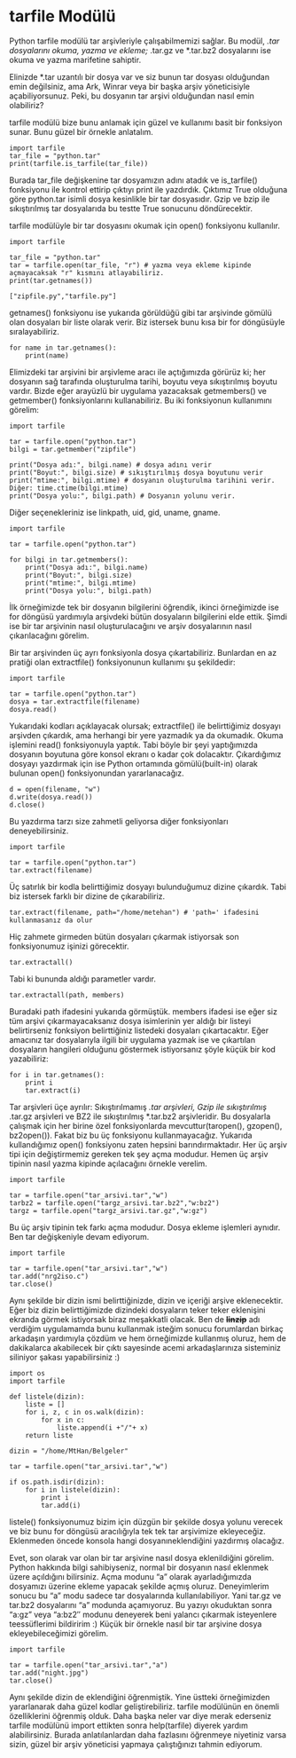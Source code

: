 # tarfile Modülü

Python tarfile modülü tar arşivleriyle çalışabilmemizi sağlar. Bu modül, _.tar dosyalarını okuma, yazma ve ekleme;_ .tar.gz ve \*.tar.bz2 dosyalarını ise okuma ve yazma marifetine sahiptir.

Elinizde \*.tar uzantılı bir dosya var ve siz bunun tar dosyası olduğundan emin değilsiniz, ama Ark, Winrar veya bir başka arşiv yöneticisiyle açabiliyorsunuz. Peki, bu dosyanın tar arşivi olduğundan nasıl emin olabiliriz?

tarfile modülü bize bunu anlamak için güzel ve kullanımı basit bir fonksiyon sunar. Bunu güzel bir örnekle anlatalım.

```text
import tarfile
tar_file = "python.tar"
print(tarfile.is_tarfile(tar_file))
```

Burada tar\_file değişkenine tar dosyamızın adını atadık ve is\_tarfile\(\) fonksiyonu ile kontrol ettirip çıktıyı print ile yazdırdık. Çıktımız True olduğuna göre python.tar isimli dosya kesinlikle bir tar dosyasıdır. Gzip ve bzip ile sıkıştırılmış tar dosyalarıda bu testte True sonucunu döndürecektir.

tarfile modülüyle bir tar dosyasını okumak için open\(\) fonksiyonu kullanılır.

```text
import tarfile

tar_file = "python.tar"
tar = tarfile.open(tar_file, "r") # yazma veya ekleme kipinde açmayacaksak "r" kısmını atlayabiliriz.
print(tar.getnames())
```

```text
["zipfile.py","tarfile.py"]
```

getnames\(\) fonksiyonu ise yukarıda görüldüğü gibi tar arşivinde gömülü olan dosyaları bir liste olarak verir. Biz istersek bunu kısa bir for döngüsüyle sıralayabiliriz.

```text
for name in tar.getnames():
    print(name)
```

Elimizdeki tar arşivini bir arşivleme aracı ile açtığımızda görürüz ki; her dosyanın sağ tarafında oluşturulma tarihi, boyutu veya sıkıştırılmış boyutu vardır. Bizde eğer arayüzlü bir uygulama yazacaksak getmembers\(\) ve getmember\(\) fonksiyonlarını kullanabiliriz. Bu iki fonksiyonun kullanımını görelim:

```text
import tarfile

tar = tarfile.open("python.tar")
bilgi = tar.getmember("zipfile")

print("Dosya adı:", bilgi.name) # dosya adını verir
print("Boyut:", bilgi.size) # sıkıştırılmış dosya boyutunu verir
print("mtime:", bilgi.mtime) # dosyanın oluşturulma tarihini verir. Diğer: time.ctime(bilgi.mtime)
print("Dosya yolu:", bilgi.path) # Dosyanın yolunu verir.
```

Diğer seçenekleriniz ise linkpath, uid, gid, uname, gname.

```text
import tarfile

tar = tarfile.open("python.tar")

for bilgi in tar.getmembers():
    print("Dosya adı:", bilgi.name)
    print("Boyut:", bilgi.size)
    print("mtime:", bilgi.mtime)
    print("Dosya yolu:", bilgi.path)
```

İlk örneğimizde tek bir dosyanın bilgilerini öğrendik, ikinci örneğimizde ise for döngüsü yardımıyla arşivdeki bütün dosyaların bilgilerini elde ettik. Şimdi ise bir tar arşivinin nasıl oluşturulacağını ve arşiv dosyalarının nasıl çıkarılacağını görelim.

Bir tar arşivinden üç ayrı fonksiyonla dosya çıkartabiliriz. Bunlardan en az pratiği olan extractfile\(\) fonksiyonunun kullanımı şu şekildedir:

```text
import tarfile

tar = tarfile.open("python.tar")
dosya = tar.extractfile(filename)
dosya.read()
```

Yukarıdaki kodları açıklayacak olursak; extractfile\(\) ile belirttiğimiz dosyayı arşivden çıkardık, ama herhangi bir yere yazmadık ya da okumadık. Okuma işlemini read\(\) fonksiyonuyla yaptık. Tabi böyle bir şeyi yaptığımızda dosyanın boyutuna göre konsol ekranı o kadar çok dolacaktır. Çıkardığımız dosyayı yazdırmak için ise Python ortamında gömülü\(built-in\) olarak bulunan open\(\) fonksiyonundan yararlanacağız.

```text
d = open(filename, "w")
d.write(dosya.read())
d.close()
```

Bu yazdırma tarzı size zahmetli geliyorsa diğer fonksiyonları deneyebilirsiniz.

```text
import tarfile

tar = tarfile.open("python.tar")
tar.extract(filename)
```

Üç satırlık bir kodla belirttiğimiz dosyayı bulunduğumuz dizine çıkardık. Tabi biz istersek farklı bir dizine de çıkarabiliriz.

```text
tar.extract(filename, path="/home/metehan") # 'path=' ifadesini kullanmasanız da olur
```

Hiç zahmete girmeden bütün dosyaları çıkarmak istiyorsak son fonksiyonumuz işinizi görecektir.

```text
tar.extractall()
```

Tabi ki bununda aldığı parametler vardır.

```text
tar.extractall(path, members)
```

Buradaki path ifadesini yukarıda görmüştük. members ifadesi ise eğer siz tüm arşivi çıkarmayacaksanız dosya isimlerinin yer aldığı bir listeyi belirtirseniz fonksiyon belirttiğiniz listedeki dosyaları çıkartacaktır. Eğer amacınız tar dosyalarıyla ilgili bir uygulama yazmak ise ve çıkartılan dosyaların hangileri olduğunu göstermek istiyorsanız şöyle küçük bir kod yazabiliriz:

```text
for i in tar.getnames():
    print i
    tar.extract(i)
```

Tar arşivleri üçe ayrılır: Sıkıştırılmamış _.tar arşivleri, Gzip ile sıkıştırılmış_ .tar.gz arşivleri ve BZ2 ile sıkıştırılmış \*.tar.bz2 arşivleridir. Bu dosyalarla çalışmak için her birine özel fonksiyonlarda mevcuttur\(taropen\(\), gzopen\(\), bz2open\(\)\). Fakat biz bu üç fonksiyonu kullanmayacağız. Yukarıda kullandığımız open\(\) fonksiyonu zaten hepsini barındırmaktadır. Her üç arşiv tipi için değiştirmemiz gereken tek şey açma modudur. Hemen üç arşiv tipinin nasıl yazma kipinde açılacağını örnekle verelim.

```text
import tarfile

tar = tarfile.open("tar_arsivi.tar","w")
tarbz2 = tarfile.open("targz_arsivi.tar.bz2","w:bz2")
targz = tarfile.open("targz_arsivi.tar.gz","w:gz")
```

Bu üç arşiv tipinin tek farkı açma modudur. Dosya ekleme işlemleri aynıdır. Ben tar değişkeniyle devam ediyorum.

```text
import tarfile

tar = tarfile.open("tar_arsivi.tar","w")
tar.add("nrg2iso.c")
tar.close()
```

Aynı şekilde bir dizin ismi belirttiğinizde, dizin ve içeriği arşive eklenecektir. Eğer biz dizin belirttiğimizde dizindeki dosyaların teker teker eklenişini ekranda görmek istiyorsak biraz meşakkatli olacak. Ben de ~~**linzip**~~ adı verdiğim uygulamamda bunu kullanmak isteğim sonucu forumlardan birkaç arkadaşın yardımıyla çözdüm ve hem örneğimizde kullanmış oluruz, hem de dakikalarca akabilecek bir çıktı sayesinde acemi arkadaşlarınıza sisteminiz siliniyor şakası yapabilirsiniz :\)

```text
import os
import tarfile

def listele(dizin):
    liste = []
    for i, z, c in os.walk(dizin):
        for x in c:
            liste.append(i +"/"+ x)
    return liste

dizin = "/home/MtHan/Belgeler"

tar = tarfile.open("tar_arsivi.tar","w")

if os.path.isdir(dizin):
    for i in listele(dizin):
        print i
        tar.add(i)
```

listele\(\) fonksiyonumuz bizim için düzgün bir şekilde dosya yolunu verecek ve biz bunu for döngüsü aracılığıyla tek tek tar arşivimize ekleyeceğiz. Eklenmeden öncede konsola hangi dosyanıneklendiğini yazdırmış olacağız.

Evet, son olarak var olan bir tar arşivine nasıl dosya eklenildiğini görelim. Python hakkında bilgi sahibiyseniz, normal bir dosyanın nasıl eklenmek üzere açıldığını bilirsiniz. Açma modunu “a” olarak ayarladığımızda dosyamızı üzerine ekleme yapacak şekilde açmış oluruz. Deneyimlerim sonucu bu “a” modu sadece tar dosyalarında kullanılabiliyor. Yani tar.gz ve tar.bz2 dosyalarını “a” modunda açamıyoruz. Bu yazıyı okuduktan sonra “a:gz” veya “a:bz2″ modunu deneyerek beni yalancı çıkarmak isteyenlere teessüflerimi bildiririm :\) Küçük bir örnekle nasıl bir tar arşivine dosya ekleyebileceğimizi görelim.

```text
import tarfile

tar = tarfile.open("tar_arsivi.tar","a")
tar.add("night.jpg")
tar.close()
```

Aynı şekilde dizin de eklendiğini öğrenmiştik. Yine üstteki örneğimizden yararlanarak daha güzel kodlar geliştirebiliriz. tarfile modülünün en önemli özelliklerini öğrenmiş olduk. Daha başka neler var diye merak ederseniz tarfile modülünü import ettikten sonra help\(tarfile\) diyerek yardım alabilirsiniz. Burada anlatılanlardan daha fazlasını öğrenmeye niyetiniz varsa sizin, güzel bir arşiv yöneticisi yapmaya çalıştığınızı tahmin ediyorum.

